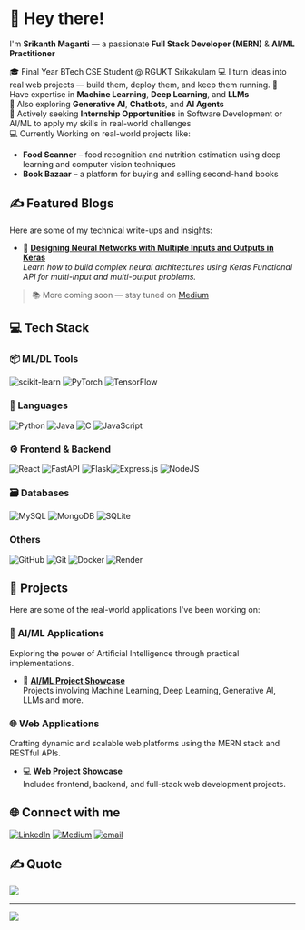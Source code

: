 # 👋 Hey there!  
I'm **Srikanth Maganti** — a passionate **Full Stack Developer (MERN)** & **AI/ML Practitioner**

🎓 Final Year BTech CSE Student @ RGUKT Srikakulam
💻 I turn ideas into real web projects — build them, deploy them, and keep them running.
🧠 Have expertise in **Machine Learning**, **Deep Learning**, and **LLMs**  
🔭 Also exploring **Generative AI**, **Chatbots**, and **AI Agents**  
🚀 Actively seeking **Internship Opportunities** in Software Development or AI/ML to apply my skills in real-world challenges  
💻 Currently Working on real-world projects like:
- **Food Scanner** – food recognition and nutrition estimation using deep learning and computer vision techniques  
- **Book Bazaar** – a platform for buying and selling second-hand books


## ✍️ Featured Blogs

Here are some of my technical write-ups and insights:

- 🧠 [**Designing Neural Networks with Multiple Inputs and Outputs in Keras**](https://medium.com/@srikanth-maganti/designing-neural-networks-with-multiple-inputs-and-outputs-in-keras-af80f23a2b32)  
  *Learn how to build complex neural architectures using Keras Functional API for multi-input and multi-output problems.*

> 📚 More coming soon — stay tuned on [Medium](https://medium.com/@srikanth-maganti)

## 💻 Tech Stack
### 📦 ML/DL Tools
![scikit-learn](https://img.shields.io/badge/scikit--learn-%23F7931E.svg?style=for-the-badge&logo=scikit-learn&logoColor=white) ![PyTorch](https://img.shields.io/badge/PyTorch-%23EE4C2C.svg?style=for-the-badge&logo=PyTorch&logoColor=white) ![TensorFlow](https://img.shields.io/badge/TensorFlow-%23FF6F00.svg?style=for-the-badge&logo=TensorFlow&logoColor=white)
### 🧰 Languages
![Python](https://img.shields.io/badge/python-3670A0?style=for-the-badge&logo=python&logoColor=ffdd54) ![Java](https://img.shields.io/badge/java-%23ED8B00.svg?style=for-the-badge&logo=openjdk&logoColor=white) ![C](https://img.shields.io/badge/c-%2300599C.svg?style=for-the-badge&logo=c&logoColor=white) ![JavaScript](https://img.shields.io/badge/javascript-%23323330.svg?style=for-the-badge&logo=javascript&logoColor=%23F7DF1E)
### ⚙️ Frontend & Backend
![React](https://img.shields.io/badge/react-%2320232a.svg?style=for-the-badge&logo=react&logoColor=%2361DAFB) ![FastAPI](https://img.shields.io/badge/FastAPI-005571?style=for-the-badge&logo=fastapi) ![Flask](https://img.shields.io/badge/flask-%23000.svg?style=for-the-badge&logo=flask&logoColor=white)![Express.js](https://img.shields.io/badge/express.js-%23404d59.svg?style=for-the-badge&logo=express&logoColor=%2361DAFB) ![NodeJS](https://img.shields.io/badge/node.js-6DA55F?style=for-the-badge&logo=node.js&logoColor=white)
### 🗃️ Databases
![MySQL](https://img.shields.io/badge/mysql-4479A1.svg?style=for-the-badge&logo=mysql&logoColor=white) ![MongoDB](https://img.shields.io/badge/MongoDB-%234ea94b.svg?style=for-the-badge&logo=mongodb&logoColor=white) ![SQLite](https://img.shields.io/badge/sqlite-%2307405e.svg?style=for-the-badge&logo=sqlite&logoColor=white)
### Others
![GitHub](https://img.shields.io/badge/github-%23121011.svg?style=for-the-badge&logo=github&logoColor=white) ![Git](https://img.shields.io/badge/git-%23F05033.svg?style=for-the-badge&logo=git&logoColor=white) ![Docker](https://img.shields.io/badge/docker-%230db7ed.svg?style=for-the-badge&logo=docker&logoColor=white) ![Render](https://img.shields.io/badge/Render-%46E3B7.svg?style=for-the-badge&logo=render&logoColor=white)

## 🚀 Projects

Here are some of the real-world applications I've been working on:

### 🤖 AI/ML Applications
Exploring the power of Artificial Intelligence through practical implementations.
- 🧠 [**AI/ML Project Showcase**](https://github.com/stars/srikanth-maganti/lists/ai-ml-applications)  
  Projects involving Machine Learning, Deep Learning, Generative AI, LLMs and more.


### 🌐 Web Applications
Crafting dynamic and scalable web platforms using the MERN stack and RESTful APIs.
- 💻 [**Web Project Showcase**](https://github.com/stars/srikanth-maganti/lists/web-applications)  
  Includes frontend, backend, and full-stack web development projects.


## 🌐 Connect with me
[![LinkedIn](https://img.shields.io/badge/LinkedIn-%230077B5.svg?logo=linkedin&logoColor=white)](https://linkedin.com/in/srikanth-maganti1) [![Medium](https://img.shields.io/badge/Medium-12100E?logo=medium&logoColor=white)](https://medium.com/@@srikanth-maganti) [![email](https://img.shields.io/badge/Email-D14836?logo=gmail&logoColor=white)](mailto:srikanthmaganti2004@gmail.com) 

## ✍️ Quote
![](https://quotes-github-readme.vercel.app/api?type=horizontal&theme=radical)

---
[![](https://visitcount.itsvg.in/api?id=srikanth-maganti&icon=0&color=0)](https://visitcount.itsvg.in)

<!-- Proudly created with GPRM ( https://gprm.itsvg.in ) -->
